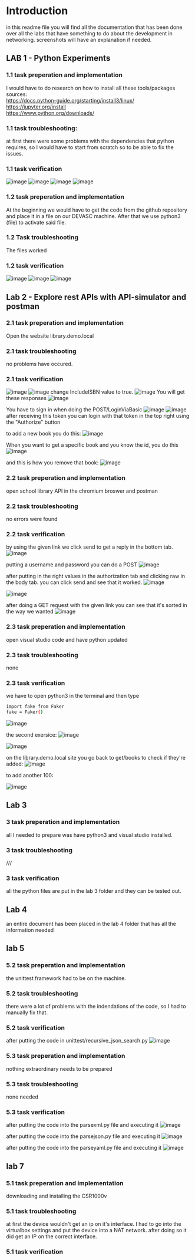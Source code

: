 # Introduction

in this readme file you will find all the documentation that has been done over all the labs that have something to do about the development in networking. screenshots will have an explanation if needed.

## LAB 1 - Python Experiments

### 1.1 task preperation and implementation

I would have to do research on how to install all these tools/packages
sources: <br>
https://docs.python-guide.org/starting/install3/linux/ <br>
https://jupyter.org/install <br>
https://www.python.org/downloads/

### 1.1 task troubleshooting:

at first there were some problems with the dependencies that python requires, so I would have to start from scratch so to be able to fix the issues.

### 1.1 task verification
![image](https://github.com/DennisRomeijnPXL/master/assets/73332330/243abfdc-e251-436f-8f8e-c24340883a67)
![image](https://github.com/DennisRomeijnPXL/master/assets/73332330/aebe1789-1c7c-482c-a3d6-437ab5528b3b)
![image](https://github.com/DennisRomeijnPXL/master/assets/73332330/6bbe6664-75f5-4b36-a5a9-c222ddafda18)
![image](https://github.com/DennisRomeijnPXL/master/assets/73332330/28e63db3-d2e8-46f6-9839-3dc6c8fcddb6)

### 1.2 task preperation and implementation

At the beginning we would have to get the code from the github repository and place it in a file on our DEVASC machine. After that we use python3 (file) to activate said file.

### 1.2 Task troubleshooting

The files worked

### 1.2 task verification
![image](https://github.com/DennisRomeijnPXL/master/assets/73332330/f3f759d2-720b-458c-9c35-3a221d090d15)
![image](https://github.com/DennisRomeijnPXL/master/assets/73332330/7f8e93e2-b6b5-4b30-be3d-fa44f4cea1df)
![image](https://github.com/DennisRomeijnPXL/master/assets/73332330/1615ee7b-1ade-483c-a6f8-81627fd9c125)

## Lab 2 - Explore rest APIs with API-simulator and postman

### 2.1 task preperation and implementation

Open the website library.demo.local

### 2.1 task troubleshooting

no problems have occured.

### 2.1 task verification
![image](https://github.com/DennisRomeijnPXL/master/assets/73332330/ecbeed52-c07c-4a6a-ad37-b75a6c88815b)
![image](https://github.com/DennisRomeijnPXL/master/assets/73332330/8d7bb564-6502-4d6e-a0ec-f983a9e2fd09)
change IncludeISBN value to true. 
![image](https://github.com/DennisRomeijnPXL/master/assets/73332330/0f447eda-2383-4db7-9bd4-6d3d387cb73e)
You will get these responses
![image](https://github.com/DennisRomeijnPXL/master/assets/73332330/1c843781-7580-4ca0-84c2-ca42b3106588)

You have to sign in when doing the POST/LoginViaBasic
![image](https://github.com/DennisRomeijnPXL/master/assets/73332330/fa2252aa-1544-4e87-afa8-1a6e1421f7a4)
![image](https://github.com/DennisRomeijnPXL/master/assets/73332330/a1f7bc70-c735-4c16-87f1-ec08e09e061a)
after receiving this token you can login with that token in the top right using the "Authorize" button 

to add a new book you do this:
![image](https://github.com/DennisRomeijnPXL/master/assets/73332330/1f9110dc-b99f-4928-919c-03e8a444902a)

When you want to get a specific book and you know the id, you do this
![image](https://github.com/DennisRomeijnPXL/master/assets/73332330/9ea5754e-5434-42cc-a511-e81ef562a753)

and this is how you remove that book:
![image](https://github.com/DennisRomeijnPXL/master/assets/73332330/30875325-b3fa-4cbd-a1f3-c01038bf8242)

### 2.2 task preperation and implementation

open school library API in the chromium broswer and postman

### 2.2 task troubleshooting

no errors were found

### 2.2 task verification

by using the given link we click send to get a reply in the bottom tab.
![image](https://github.com/DennisRomeijnPXL/master/assets/73332330/e8706b32-da2a-40a0-b7c9-5f21ec8bf1a5)

putting a username and password you can do a POST
![image](https://github.com/DennisRomeijnPXL/master/assets/73332330/69c5ae11-a8eb-4056-8fa8-1e3369593cfa)

after putting in the right values in the authorization tab and clicking raw in the body tab. you can click send and see that it worked.
![image](https://github.com/DennisRomeijnPXL/master/assets/73332330/6b7e67bc-0e5e-409c-870d-f557138b998d)

![image](https://github.com/DennisRomeijnPXL/master/assets/73332330/5766c49c-3252-4b4d-aa88-30ccdd9175ca)

after doing a GET request with the given link you can see that it's sorted in the way we wanted
![image](https://github.com/DennisRomeijnPXL/master/assets/73332330/ecd2fba0-dc84-4f76-8e2b-e1d1f8ef5963)

### 2.3 task preperation and implementation

open visual studio code and have python updated

### 2.3 task troubleshooting

none

### 2.3 task verification

we have to open python3 in the terminal and then type 
  ```sh
  import fake from Faker
  fake = Faker()
```
![image](https://github.com/DennisRomeijnPXL/master/assets/73332330/ff154c95-7378-451f-832b-dc44db79d994)
  
the second exersice:
![image](https://github.com/DennisRomeijnPXL/master/assets/73332330/e84afb99-fd3b-4da4-895e-08da4820ec0c)

![image](https://github.com/DennisRomeijnPXL/master/assets/73332330/8c6fd550-b730-40e9-a6fb-3b0588aac460)

on the library.demo.local site you go back to get/books to check if they're added:
![image](https://github.com/DennisRomeijnPXL/master/assets/73332330/dea5acd0-b69a-4a4a-9a17-e58c5dea336d)

to add another 100:

![image](https://github.com/DennisRomeijnPXL/master/assets/73332330/8631800e-f592-450d-9b71-941d095e164e)

## Lab 3 

### 3 task preperation and implementation

all I needed to prepare was have python3 and visual studio installed.

### 3 task troubleshooting

///

### 3 task verification

all the python files are put in the lab 3 folder and they can be tested out.

## Lab 4

an entire document has been placed in the lab 4 folder that has all the information needed

## lab 5 

### 5.2 task preperation and implementation

the unittest framework had to be on the machine.

### 5.2 task troubleshooting

there were a lot of problems with the indendations of the code, so I had to manually fix that.

### 5.2 task verification

after putting the code in unittest/recursive_json_search.py
![image](https://github.com/DennisRomeijnPXL/master/assets/73332330/0cb85a9a-94b7-49d7-aab8-7853e5bfedf6)

### 5.3 task preperation and implementation

nothing extraordinary needs to be prepared

### 5.3 task troubleshooting

none needed

### 5.3 task verification

after putting the code into the parsexml.py file and executing it
![image](https://github.com/DennisRomeijnPXL/master/assets/73332330/395414ab-4b26-4fd4-a969-490d189b7958)

after putting the code into the parsejson.py file and executing it
![image](https://github.com/DennisRomeijnPXL/master/assets/73332330/30da5367-5258-4e0b-a0f1-b7e73aaf930e)

after putting the code into the parseyaml.py file and executing it
![image](https://github.com/DennisRomeijnPXL/master/assets/73332330/9466e8ce-46f5-4cb2-856a-cd33d9531f0a)

## lab 7

### 5.1 task preperation and implementation

downloading and installing the CSR1000v

### 5.1 task troubleshooting

at first the device wouldn't get an ip on it's interface. I had to go into the virtualbox settings and put the device into a NAT network. after doing so it did get an IP on the correct interface.

### 5.1 task verification

